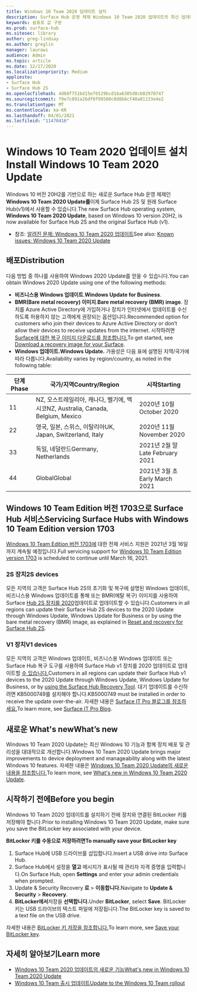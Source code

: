 ```yaml
---
title: Windows 10 Team 2020 업데이트 설치
description: Surface Hub 운영 체제 Windows 10 Team 2020 업데이트의 최신 업데이트를 다운로드합니다.
keywords: 쉼표로 값 구분
ms.prod: surface-hub
ms.sitesec: library
author: greg-lindsay
ms.author: greglin
manager: laurawi
audience: Admin
ms.topic: article
ms.date: 12/17/2020
ms.localizationpriority: Medium
appliesto:
- Surface Hub
- Surface Hub 2S
ms.openlocfilehash: 4d68f751bd15ef6529bcd16a6305d8c682970747
ms.sourcegitcommit: f9e7c091a26df0f99500c0d8b6cf40a81133e4e2
ms.translationtype: MT
ms.contentlocale: ko-KR
ms.lasthandoff: 04/01/2021
ms.locfileid: "11470416"
---
```

# <a name="install-windows-10-team-2020-update"></a><span data-ttu-id="f1876-104">Windows 10 Team 2020 업데이트 설치</span><span class="sxs-lookup"><span data-stu-id="f1876-104">Install Windows 10 Team 2020 Update</span></span> 

<span data-ttu-id="f1876-105">Windows 10 버전 20H2를 기반으로 하는 새로운 Surface Hub 운영 체제인 **Windows 10 Team 2020 Update를**이제 Surface Hub 2S 및 원래 Surface Hub(v1)에서 사용할 수 있습니다.</span><span class="sxs-lookup"><span data-stu-id="f1876-105">The new Surface Hub operating system, **Windows 10 Team 2020 Update**, based on Windows 10 version 20H2, is now available for Surface Hub 2S and the original Surface Hub (v1).</span></span> 

- <span data-ttu-id="f1876-106">참조: [알려진 문제: Windows 10 Team 2020 업데이트](surface-hub-2020-team-update-known-issues.md)</span><span class="sxs-lookup"><span data-stu-id="f1876-106">See also: [Known issues: Windows 10 Team 2020 Update](surface-hub-2020-team-update-known-issues.md)</span></span>

## <a name="distribution"></a><span data-ttu-id="f1876-107">배포</span><span class="sxs-lookup"><span data-stu-id="f1876-107">Distribution</span></span>

<span data-ttu-id="f1876-108">다음 방법 중 하나를 사용하여 Windows 2020 Update를 얻을 수 있습니다.</span><span class="sxs-lookup"><span data-stu-id="f1876-108">You can obtain Windows 2020 Update using one of the following methods:</span></span>

- <span data-ttu-id="f1876-109">**비즈니스용 Windows 업데이트**.</span><span class="sxs-lookup"><span data-stu-id="f1876-109">**Windows Update for Business**.</span></span>
- <span data-ttu-id="f1876-110">**BMR(Bare metal recovery) 이미지**.</span><span class="sxs-lookup"><span data-stu-id="f1876-110">**Bare metal recovery (BMR) image**.</span></span> <span data-ttu-id="f1876-111">장치를 Azure Active Directory에 가입하거나 장치가 인터넷에서 업데이트를 수신하도록 허용하지 않는 고객에게 권장되는 옵션입니다.</span><span class="sxs-lookup"><span data-stu-id="f1876-111">Recommended option for customers who join their devices to Azure Active Directory or don’t allow their devices to receive updates from the internet.</span></span> <span data-ttu-id="f1876-112">시작하려면 [Surface에 대한 복구 이미지 다운로드를 참조합니다.](https://support.microsoft.com/surfacerecoveryimage)</span><span class="sxs-lookup"><span data-stu-id="f1876-112">To get started, see [Download a recovery image for your Surface](https://support.microsoft.com/surfacerecoveryimage).</span></span>
- **<span data-ttu-id="f1876-113">Windows 업데이트.</span><span class="sxs-lookup"><span data-stu-id="f1876-113">Windows Update.</span></span>** <span data-ttu-id="f1876-114">가용성은 다음 표에 설명된 지역/국가에 따라 다릅니다.</span><span class="sxs-lookup"><span data-stu-id="f1876-114">Availability varies by region/country, as noted in the following table:</span></span>

| <span data-ttu-id="f1876-115">단계</span><span class="sxs-lookup"><span data-stu-id="f1876-115">Phase</span></span> | <span data-ttu-id="f1876-116">국가/지역</span><span class="sxs-lookup"><span data-stu-id="f1876-116">Country/Region</span></span>                         | <span data-ttu-id="f1876-117">시작</span><span class="sxs-lookup"><span data-stu-id="f1876-117">Starting</span></span>          |
| ----- | -------------------------------------- | ----------------- |
| <span data-ttu-id="f1876-118">1</span><span class="sxs-lookup"><span data-stu-id="f1876-118">1</span></span>     | <span data-ttu-id="f1876-119">NZ, 오스트레일리아, 캐나다, 벨기에, 멕시코</span><span class="sxs-lookup"><span data-stu-id="f1876-119">NZ, Australia, Canada, Belgium, Mexico</span></span> | <span data-ttu-id="f1876-120">2020년 10월</span><span class="sxs-lookup"><span data-stu-id="f1876-120">October 2020</span></span>  |
| <span data-ttu-id="f1876-121">2</span><span class="sxs-lookup"><span data-stu-id="f1876-121">2</span></span>     | <span data-ttu-id="f1876-122">영국, 일본, 스위스, 이탈리아</span><span class="sxs-lookup"><span data-stu-id="f1876-122">UK, Japan, Switzerland, Italy</span></span>          | <span data-ttu-id="f1876-123">2020년 11월</span><span class="sxs-lookup"><span data-stu-id="f1876-123">November 2020</span></span> |
| <span data-ttu-id="f1876-124">3</span><span class="sxs-lookup"><span data-stu-id="f1876-124">3</span></span>     | <span data-ttu-id="f1876-125">독일, 네덜란드</span><span class="sxs-lookup"><span data-stu-id="f1876-125">Germany, Netherlands</span></span>                   | <span data-ttu-id="f1876-126">2021년 2월 말</span><span class="sxs-lookup"><span data-stu-id="f1876-126">Late February 2021</span></span> |
| <span data-ttu-id="f1876-127">4</span><span class="sxs-lookup"><span data-stu-id="f1876-127">4</span></span>     | <span data-ttu-id="f1876-128">Global</span><span class="sxs-lookup"><span data-stu-id="f1876-128">Global</span></span>                                 | <span data-ttu-id="f1876-129">2021년 3월 초</span><span class="sxs-lookup"><span data-stu-id="f1876-129">Early March 2021</span></span> |

## <a name="servicing-surface-hubs-with-windows-10-team-edition-version-1703"></a><span data-ttu-id="f1876-130">Windows 10 Team Edition 버전 1703으로 Surface Hub 서비스</span><span class="sxs-lookup"><span data-stu-id="f1876-130">Servicing Surface Hubs with Windows 10 Team Edition version 1703</span></span> 

<span data-ttu-id="f1876-131">[Windows 10 Team Edition 버전 1703에](https://support.microsoft.com/topic/november-12-2019-kb4525245-os-build-15063-2172-dfc81b85-11a6-54ef-4370-11408193419f) 대한 전체 서비스 지원은 2021년 3월 16일까지 계속될 예정입니다.</span><span class="sxs-lookup"><span data-stu-id="f1876-131">Full servicing support for [Windows 10 Team Edition version 1703](https://support.microsoft.com/topic/november-12-2019-kb4525245-os-build-15063-2172-dfc81b85-11a6-54ef-4370-11408193419f) is scheduled to continue until March 16, 2021.</span></span>

### <a name="2s-devices"></a><span data-ttu-id="f1876-132">2S 장치</span><span class="sxs-lookup"><span data-stu-id="f1876-132">2S devices</span></span> 

<span data-ttu-id="f1876-133">모든 지역의 고객은 Surface Hub 2S의 초기화 및 복구에 설명된 Windows 업데이트, 비즈니스용 Windows 업데이트를 통해 또는 BMR(메탈 복구) 이미지를 사용하여 Surface [Hub 2S 장치를 2020](surface-hub-2s-recover-reset.md)업데이트로 업데이트할 수 있습니다.</span><span class="sxs-lookup"><span data-stu-id="f1876-133">Customers in all regions can update their Surface Hub 2S devices to the 2020 Update through Windows Update, Windows Update for Business or by using the bare metal recovery (BMR) image, as explained in [Reset and recovery for Surface Hub 2S](surface-hub-2s-recover-reset.md).</span></span>

### <a name="v1-devices"></a><span data-ttu-id="f1876-134">V1 장치</span><span class="sxs-lookup"><span data-stu-id="f1876-134">V1 devices</span></span> 

<span data-ttu-id="f1876-135">모든 지역의 고객은 Windows 업데이트, 비즈니스용 Windows 업데이트 또는 Surface Hub 복구 도구를 사용하여 Surface Hub v1 장치를 2020 업데이트로 업데이트할 [수 있습니다.](surface-hub-recovery-tool.md)</span><span class="sxs-lookup"><span data-stu-id="f1876-135">Customers in all regions can update their Surface Hub v1 devices to the 2020 Update through Windows Update, Windows Update for Business, or by [using the Surface Hub Recovery Tool](surface-hub-recovery-tool.md).</span></span> <span data-ttu-id="f1876-136">대기 업데이트를 수신하려면 KB5000749를 설치해야 합니다.</span><span class="sxs-lookup"><span data-stu-id="f1876-136">KB5000749 must be installed in order to receive the update over-the-air.</span></span> <span data-ttu-id="f1876-137">자세한 내용은 [Surface IT Pro 블로그를 참조하세요.](https://techcommunity.microsoft.com/t5/surface-it-pro-blog/surface-hub-windows-10-team-2020-update-hub-v1-status/ba-p/2118371)</span><span class="sxs-lookup"><span data-stu-id="f1876-137">To learn more, see [Surface IT Pro Blog](https://techcommunity.microsoft.com/t5/surface-it-pro-blog/surface-hub-windows-10-team-2020-update-hub-v1-status/ba-p/2118371).</span></span>
 
## <a name="whats-new"></a><span data-ttu-id="f1876-138">새로운 What's new</span><span class="sxs-lookup"><span data-stu-id="f1876-138">What’s new</span></span>

<span data-ttu-id="f1876-139">Windows 10 Team 2020 Update는 최신 Windows 10 기능과 함께 장치 배포 및 관리성을 대대적으로 개선합니다.</span><span class="sxs-lookup"><span data-stu-id="f1876-139">Windows 10 Team 2020 Update brings major improvements to device deployment and manageability along with the latest Windows 10 features.</span></span> <span data-ttu-id="f1876-140">자세한 내용은 [Windows 10 Team 2020 Update의 새로운 내용을 참조합니다.](surface-hub-2020-update-whats-new.md)</span><span class="sxs-lookup"><span data-stu-id="f1876-140">To learn more, see [What's new in Windows 10 Team 2020 Update](surface-hub-2020-update-whats-new.md).</span></span>
 
## <a name="before-you-begin"></a><span data-ttu-id="f1876-141">시작하기 전에</span><span class="sxs-lookup"><span data-stu-id="f1876-141">Before you begin</span></span>

<span data-ttu-id="f1876-142">Windows 10 Team 2020 업데이트를 설치하기 전에 장치와 연결된 BitLocker 키를 저장해야 합니다.</span><span class="sxs-lookup"><span data-stu-id="f1876-142">Prior to installing Windows 10 Team 2020 Update, make sure you save the BitLocker key associated with your device.</span></span> 

**<span data-ttu-id="f1876-143">BitLocker 키를 수동으로 저장하려면</span><span class="sxs-lookup"><span data-stu-id="f1876-143">To manually save your BitLocker key</span></span>**

1. <span data-ttu-id="f1876-144">Surface Hub에 USB 드라이브를 삽입합니다.</span><span class="sxs-lookup"><span data-stu-id="f1876-144">Insert a USB drive into Surface Hub.</span></span>
2. <span data-ttu-id="f1876-145">Surface Hub에서 설정을 **열고** 메시지가 표시될 때 관리자 자격 증명을 입력합니다.</span><span class="sxs-lookup"><span data-stu-id="f1876-145">On Surface Hub, open **Settings** and enter your admin credentials when prompted.</span></span>
3. <span data-ttu-id="f1876-146">Update & Security Recovery **로**  >  **이동합니다.**</span><span class="sxs-lookup"><span data-stu-id="f1876-146">Navigate to **Update & Security** > **Recovery**.</span></span>
4. <span data-ttu-id="f1876-147">**BitLocker에서**저장을 **선택합니다.**</span><span class="sxs-lookup"><span data-stu-id="f1876-147">Under **BitLocker**, select **Save**.</span></span> <span data-ttu-id="f1876-148">BitLocker 키는 USB 드라이브의 텍스트 파일에 저장됩니다.</span><span class="sxs-lookup"><span data-stu-id="f1876-148">The BitLocker key is saved to a text file on the USB drive.</span></span>

<span data-ttu-id="f1876-149">자세한 내용은 [BitLocker 키 저장을 참조합니다.](save-bitlocker-key-surface-hub.md)</span><span class="sxs-lookup"><span data-stu-id="f1876-149">To learn more, see [Save your BitLocker key](save-bitlocker-key-surface-hub.md).</span></span>

## <a name="learn-more"></a><span data-ttu-id="f1876-150">자세히 알아보기</span><span class="sxs-lookup"><span data-stu-id="f1876-150">Learn more</span></span>

- [<span data-ttu-id="f1876-151">Windows 10 Team 2020 업데이트의 새로운 기능</span><span class="sxs-lookup"><span data-stu-id="f1876-151">What's new in Windows 10 Team 2020 Update</span></span>](surface-hub-2020-update-whats-new.md)
- [<span data-ttu-id="f1876-152">Windows 10 Team 출시 업데이트</span><span class="sxs-lookup"><span data-stu-id="f1876-152">Update to the Windows 10 Team rollout</span></span>](https://techcommunity.microsoft.com/t5/surface-it-pro-blog/surface-hub-windows-10-team-2020-update-february-status/ba-p/2118369)
